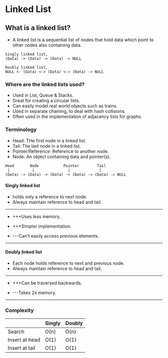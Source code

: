 # Linked List
## What is a linked list?
- A linked list is a sequential list of nodes that hold data which point to other nodes also containing data.
```
Singly linked list,
(Data) -> (Data) -> (Data) -> NULL

Doubly linked list,
NULL <- (Data) <-> (Data) <-> (Data) -> NULL
```
### Where are the linked lists used?
- Used in List, Queue & Stacks.
- Great for creating a circular lists.
- Can easily model real world objects such as trains.
- Used in separate chaining, to deal with hash collisions.
- Often used in the implementation of adjacency lists for graphs.

### Terminology
- Head: THe first node in a linked list.
- Tail: The last node in a linked list.
- Pointer/Reference: Reference to another node.
- Node: An object containing data and pointer(s).
```
Head       Node           Pointer        Tail
 |          |               |             |  
(Data) -> (Data) -> (Data) -> (Data) -> (Data) -> NULL
```
#### Singly linked list
- holds only a reference to next node.
- Always maintain reference to head and tail.
---
- +++Uses less memory.
- +++Simpler implementation. 

- ---Can't easily access previous elements.
---

#### Doubly linked list
- Each node holds reference to next and previous node.
- Always maintain reference to head and tail.
---
- +++Can be traversed backwards.

- ---Takes 2x memory.
---

### Complexity
| | Singly | Doubly |
| - | - | - |
| Search | O(n) | O(n) |
| Insert at head | O(1) | O(1) |
| Insert at tail | O(1) | O(1) |

